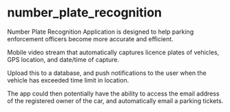# number_plate_recognition
Number Plate Recognition  Application is designed to help parking enforcement officers become more accurate and efficient.

Mobile video stream that automatically captures licence plates of vehicles, GPS location, and date/time of capture.

Upload this to a database, and push notifications to the user when the vehicle has exceeded time limit in location.

The app could then potentially have the ability to access the email address of the registered owner of the car, and automatically email a parking tickets.

